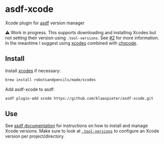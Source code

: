 # asdf-xcode

Xcode plugin for [asdf] version manager

⚠️ Work in progress. This supports downloading and installing Xcodes but not setting their version using `.tool-versions`. See [#2] for more information. In the meantime I suggest using [xcodes] combined with [chxcode].

## Install

Install [xcodes] if necessary:

```sh
brew install robotsandpencils/made/xcodes
```

Add asdf-xcode to asdf:

```sh
asdf plugin-add xcode https://github.com/klaaspieter/asdf-xcode.git
```

## Use

See [asdf documentation] for instructions on how to install and manage Xcode versions. Make sure to look at [`.tool-versions`] to configure an Xcode version per project/directory.

[asdf]: https://github.com/asdf-vm/asdf
[asdf documentation]: https://asdf-vm.com/#/core-manage-versions
[`.tool-versions`]: https://asdf-vm.com/#/core-configuration?id=tool-versions
[xcodes]: https://github.com/RobotsAndPencils/xcodes
[#2]: https://github.com/klaaspieter/asdf-xcode/issues/2
[chxcode]: https://github.com/klaaspieter/chxcode
